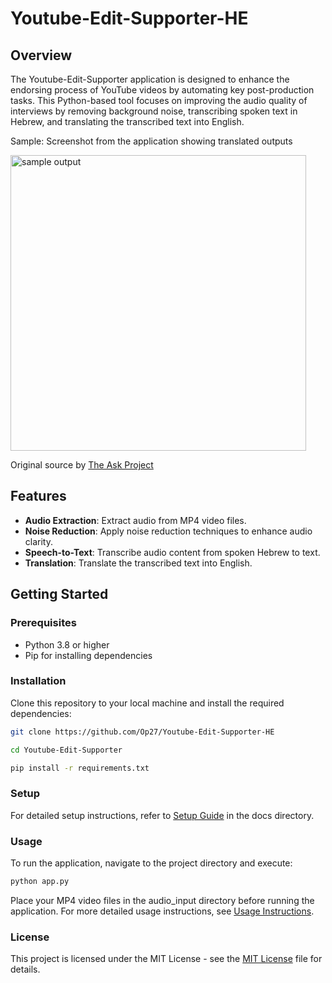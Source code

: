 # Youtube-Edit-Supporter-HE

## Overview
The Youtube-Edit-Supporter application is designed to enhance the endorsing process of YouTube videos by automating key post-production tasks. This Python-based tool focuses on improving the audio quality of interviews by removing background noise, transcribing spoken text in Hebrew, and translating the transcribed text into English.

Sample: Screenshot from the application showing translated outputs

<img width="473" alt="sample output" src="https://github.com/Op27/Youtube-Edit-Supporter-HE/assets/39921621/debb32b8-883c-42b0-a4f3-13738eb9da66">

Original source by [The Ask Project](https://www.youtube.com/watch?v=D8jf_PTSY_Y)


## Features
- **Audio Extraction**: Extract audio from MP4 video files.
- **Noise Reduction**: Apply noise reduction techniques to enhance audio clarity.
- **Speech-to-Text**: Transcribe audio content from spoken Hebrew to text.
- **Translation**: Translate the transcribed text into English.

## Getting Started

### Prerequisites
- Python 3.8 or higher
- Pip for installing dependencies

### Installation
Clone this repository to your local machine and install the required dependencies:
```bash
git clone https://github.com/Op27/Youtube-Edit-Supporter-HE
```
```bash
cd Youtube-Edit-Supporter
```
```bash
pip install -r requirements.txt
```

### Setup
For detailed setup instructions, refer to [Setup Guide](docs/SetupGuide.md) in the docs directory.

### Usage
To run the application, navigate to the project directory and execute:
```bash
python app.py
```

Place your MP4 video files in the audio_input directory before running the application. For more detailed usage instructions, see [Usage Instructions](docs/UsageInstructions.md).

### License
This project is licensed under the MIT License - see the [MIT License](LICENSE) file for details.

